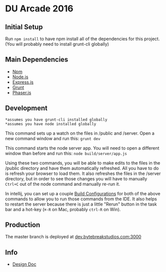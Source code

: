 # DU Arcade 2016

## Initial Setup

Run ```npm install``` to have npm install all of the dependencies for this project.  (You will probably need to install grunt-cli globally)

## Main Dependencies

* [Npm](https://www.npmjs.com/)
* [Node.js](https://nodejs.org/en/)
* [Express.js](http://expressjs.com/)
* [Grunt](http://gruntjs.com/)
* [Phaser.js](http://phaser.io/)


## Development
```
*assumes you have grunt-cli installed globally
*assumes you have node installed globally
```

This command sets up a watch on the files in /public and /server. Open a new command window and run this:
```grunt dev```

This command starts the node server app.  You will need to open a different window than before and run this:
```node build/server/app.js```

Using these two commands, you will be able to make edits to the files in the /public directory and have them automatically refreshed.  All you have to do is refresh your browser to load them.  It also refreshes the files in the /server directory, but in order to see those changes you will have to manually ```Ctrl+C``` out of the node command and manually re-run it.

In intellij, you can set up a couple [Build Configurations](https://www.jetbrains.com/help/idea/15.0/creating-and-editing-run-debug-configurations.html?origin=old_help) for both of the above commands to allow you to run those commands from the IDE.  It also helps to restart the server because there is just a little "Rerun" button in the task bar and a hot-key (```⌘-R``` on Mac, probably ```ctrl-R``` on Win).

## Production

The master branch is deployed at [dev.bytebreakstudios.com:3000](http://dev.bytebreakstudios.com:3000)

## Info

* [Design Doc](https://docs.google.com/document/d/1Gxge2_8-U16DAEXcHfV73xlRAJmqlBCkBnh5tFU4vko/edit#)